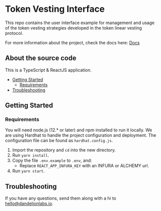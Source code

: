 # Token Vesting Interface

This repo contains the user interface example for management and usage of the token vesting strategies developed in the token linear vesting protocol.

For more information about the project, check the docs here: [Docs](https://dandelion-labs.gitbook.io/token-vesting/cCkGjo4bHcjMP5ipqAc4/)

## About the source code

This is a TypeScript & ReactJS application.

- [Getting Started](#getting-started)
    - [Requirements](#requirements)
- [Troubleshooting](#troubleshooting)

## Getting Started

### Requirements
You will need node.js (12.* or later) and npm installed to run it locally. We are using Hardhat to handle the project configuration and deployment. The configuration file can be found as `hardhat.config.js`.

1. Import the repository and `cd` into the new directory.
2. Run `yarn install`.
3. Copy the file `.env.example` to `.env`, and:
    - Replace `REACT_APP_INFURA_KEY` with an INFURA or ALCHEMY url.
4. Run `yarn start`.

## Troubleshooting

If you have any questions, send them along with a hi to [hello@dandelionlabs.io](mailto:hello@dandelionlabs.io).

